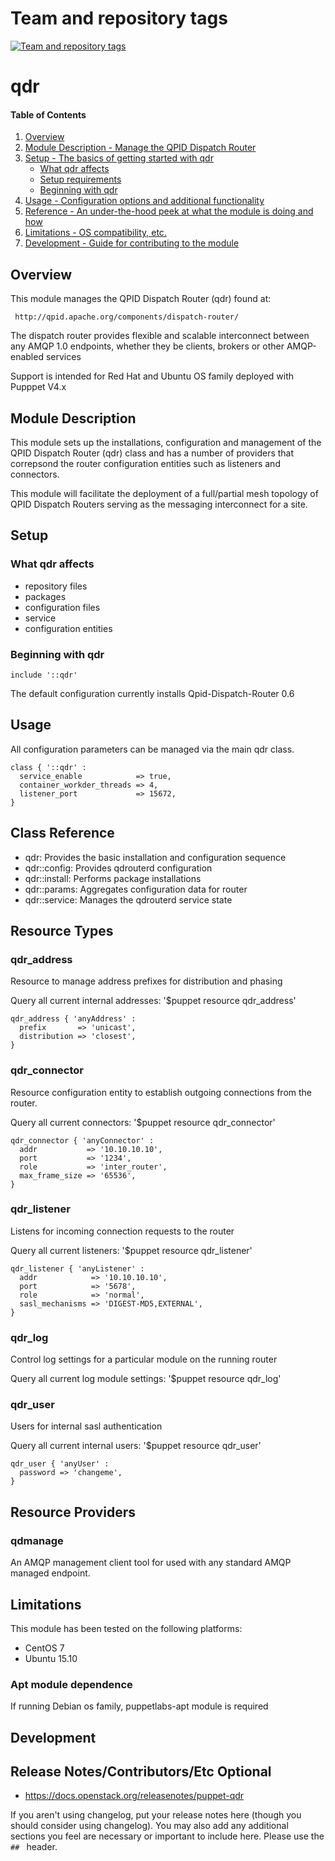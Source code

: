Team and repository tags
========================

[![Team and repository tags](https://governance.openstack.org/tc/badges/puppet-qdr.svg)](https://governance.openstack.org/tc/reference/tags/index.html)

<!-- Change things from this point on -->

# qdr

#### Table of Contents

1. [Overview](#overview)
2. [Module Description - Manage the QPID Dispatch Router](#module-description)
3. [Setup - The basics of getting started with qdr](#setup)
    * [What qdr affects](#what-qdr-affects)
    * [Setup requirements](#setup-requirements)
    * [Beginning with qdr](#beginning-with-qdr)
4. [Usage - Configuration options and additional functionality](#usage)
5. [Reference - An under-the-hood peek at what the module is doing and how](#reference)
5. [Limitations - OS compatibility, etc.](#limitations)
6. [Development - Guide for contributing to the module](#development)

## Overview

This module manages the QPID Dispatch Router (qdr) found at:

     http://qpid.apache.org/components/dispatch-router/

The dispatch router provides flexible and scalable interconnect between any AMQP 1.0 endpoints, whether they be clients, brokers or other AMQP-enabled services

Support is intended for Red Hat and Ubuntu OS family deployed with Pupppet V4.x

## Module Description

This module sets up the installations, configuration and management of the QPID Dispatch
Router (qdr) class and has a number of providers that correpsond the router configuration
entities such as listeners and connectors.

This module will facilitate the deployment of a full/partial mesh topology of QPID Dispatch
Routers serving as the messaging interconnect for a site.


## Setup

### What qdr affects

* repository files
* packages
* configuration files
* service
* configuration entities 

### Beginning with qdr

```puppet
include '::qdr'
```

The default configuration currently installs Qpid-Dispatch-Router 0.6  

## Usage

All configuration parameters can be managed via the main qdr class.

```puppet
class { '::qdr' :
  service_enable            => true,
  container_workder_threads => 4,
  listener_port             => 15672,
}
```

## Class Reference

* qdr: Provides the basic installation and configuration sequence
* qdr::config: Provides qdrouterd configuration 
* qdr::install: Performs package installations
* qdr::params: Aggregates configuration data for router
* qdr::service: Manages the qdrouterd service state


## Resource Types

### qdr\_address

Resource to manage address prefixes for distribution and phasing

Query all current internal addresses: '$puppet resource qdr_address'

```puppet
qdr_address { 'anyAddress' :
  prefix       => 'unicast',
  distribution => 'closest',
}
```

### qdr\_connector

Resource configuration entity to establish outgoing connections from the router.

Query all current connectors: '$puppet resource qdr_connector'

```puppet
qdr_connector { 'anyConnector' :
  addr           => '10.10.10.10',
  port           => '1234',
  role           => 'inter_router',
  max_frame_size => '65536',
}
```

### qdr\_listener

Listens for incoming connection requests to the router

Query all current listeners: '$puppet resource qdr_listener'

```puppet
qdr_listener { 'anyListener' :
  addr            => '10.10.10.10',
  port            => '5678',
  role            => 'normal',
  sasl_mechanisms => 'DIGEST-MD5,EXTERNAL',
}
```

### qdr\_log

Control log settings for a particular module on the running router

Query all current log module settings: '$puppet resource qdr_log'

### qdr\_user

Users for internal sasl authentication 

Query all current internal users: '$puppet resource qdr_user'

```puppet
qdr_user { 'anyUser' :
  password => 'changeme',
}
```

## Resource Providers

### qdmanage 

An AMQP management client tool for used with any standard AMQP managed endpoint.

## Limitations

This module has been tested on the following platforms:

* CentOS 7
* Ubuntu 15.10


### Apt module dependence

If running Debian os family, puppetlabs-apt module is required

## Development


## Release Notes/Contributors/Etc **Optional**

  *  https://docs.openstack.org/releasenotes/puppet-qdr

If you aren't using changelog, put your release notes here (though you should
consider using changelog). You may also add any additional sections you feel are
necessary or important to include here. Please use the `## ` header.
